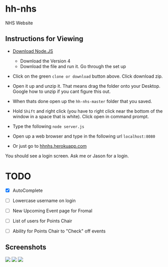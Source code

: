 # hh-nhs
NHS Website

## Instructions for Viewing
- [Download Node.JS](https://nodejs.org/en/)
  - Download the Version 4
  - Download the file and run it. Go through the set up
  
- Click on the green `clone or download` button above. Click download zip.
- Open it up and unzip it. That means drag the folder onto your Desktop. Google how to unzip if you cant figure this out.
- When thats done open up the `hh-nhs-master` folder that you saved.
- Hold `Shift` and right click (you have to right click near the bottom of the window in a space that is white). Click open in command prompt.
- Type the following `node server.js`
- Open up a web browser and type in the following url `localhost:8080`
- Or just go to [hhnhs.herokuapp.com]()

You should see a login screen. Ask me or Jason for a login.


# TODO
- [x] AutoComplete
- [ ] Lowercase username on login
- [ ] New Upcoming Event page for Fromal
- [ ] List of users for Points Chair
- [ ] Ability for Points Chair to "Check" off events


## Screenshots
![](http://i.imgur.com/hGvnuy3.png?2)
![](http://i.imgur.com/0Mt5Hr1.png?1)
![](http://i.imgur.com/BIbIKsX.png?1)
